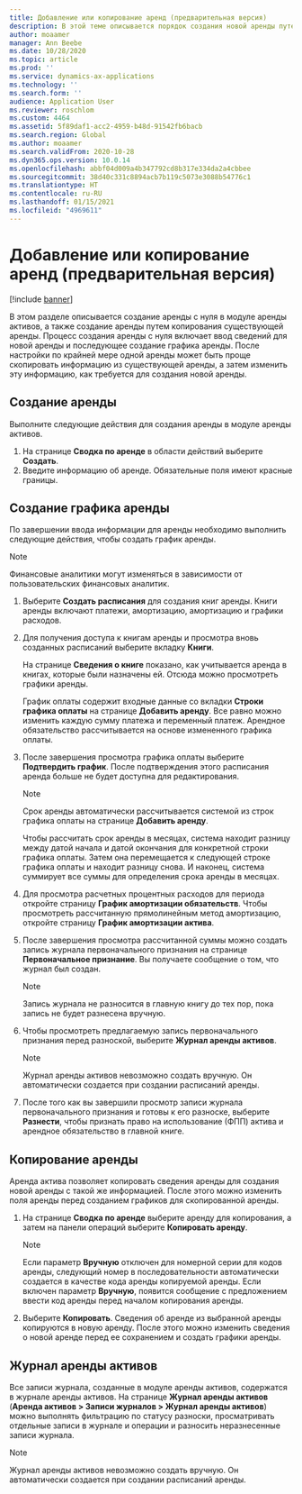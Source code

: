 ```yaml
---
title: Добавление или копирование аренд (предварительная версия)
description: В этой теме описывается порядок создания новой аренды путем ввода сведений для нее в модуль аренды активов или копирования информации из существующей аренды.
author: moaamer
manager: Ann Beebe
ms.date: 10/28/2020
ms.topic: article
ms.prod: ''
ms.service: dynamics-ax-applications
ms.technology: ''
ms.search.form: ''
audience: Application User
ms.reviewer: roschlom
ms.custom: 4464
ms.assetid: 5f89daf1-acc2-4959-b48d-91542fb6bacb
ms.search.region: Global
ms.author: moaamer
ms.search.validFrom: 2020-10-28
ms.dyn365.ops.version: 10.0.14
ms.openlocfilehash: abbf04d009a4b347792cd8b317e334da2a4cbbee
ms.sourcegitcommit: 38d40c331c8894acb7b119c5073e3088b54776c1
ms.translationtype: HT
ms.contentlocale: ru-RU
ms.lasthandoff: 01/15/2021
ms.locfileid: "4969611"
---
```

# <a name="add-or-copy-leases-preview"></a>Добавление или копирование аренд (предварительная версия)

[!include [banner](../includes/banner.md)]

В этом разделе описывается создание аренды с нуля в модуле аренды активов, а также создание аренды путем копирования существующей аренды. Процесс создания аренды с нуля включает ввод сведений для новой аренды и последующее создание графика аренды. После настройки по крайней мере одной аренды может быть проще скопировать информацию из существующей аренды, а затем изменить эту информацию, как требуется для создания новой аренды.

## <a name="create-a-lease"></a>Создание аренды

Выполните следующие действия для создания аренды в модуле аренды активов.

1. На странице **Сводка по аренде** в области действий выберите **Создать**.
2. Введите информацию об аренде. Обязательные поля имеют красные границы.

## <a name="create-a-lease-schedule"></a>Создание графика аренды

По завершении ввода информации для аренды необходимо выполнить следующие действия, чтобы создать график аренды.

> [!NOTE]
> Финансовые аналитики могут изменяться в зависимости от пользовательских финансовых аналитик.

1. Выберите **Создать расписания** для создания книг аренды. Книги аренды включают платежи, амортизацию, амортизацию и графики расходов.
2. Для получения доступа к книгам аренды и просмотра вновь созданных расписаний выберите вкладку **Книги**.

    На странице **Сведения о книге** показано, как учитывается аренда в книгах, которые были назначены ей. Отсюда можно просмотреть графики аренды.

    График оплаты содержит входные данные со вкладки **Строки графика оплаты** на странице **Добавить аренду**. Все равно можно изменить каждую сумму платежа и переменный платеж. Арендное обязательство рассчитывается на основе измененного графика оплаты.

4. После завершения просмотра графика оплаты выберите **Подтвердить график**. После подтверждения этого расписания аренда больше не будет доступна для редактирования.

    > [!NOTE]
    > Срок аренды автоматически рассчитывается системой из строк графика оплаты на странице **Добавить аренду**.
    >
    > Чтобы рассчитать срок аренды в месяцах, система находит разницу между датой начала и датой окончания для конкретной строки графика оплаты. Затем она перемещается к следующей строке графика оплаты и находит разницу снова. И наконец, система суммирует все суммы для определения срока аренды в месяцах.

5. Для просмотра расчетных процентных расходов для периода откройте страницу **График амортизации обязательств**. Чтобы просмотреть рассчитанную прямолинейным метод амортизацию, откройте страницу **График амортизации актива**.
6. После завершения просмотра рассчитанной суммы можно создать запись журнала первоначального признания на странице **Первоначальное признание**. Вы получаете сообщение о том, что журнал был создан.

    > [!NOTE]
    > Запись журнала не разносится в главную книгу до тех пор, пока запись не будет разнесена вручную.

7. Чтобы просмотреть предлагаемую запись первоначального признания перед разноской, выберите **Журнал аренды активов**.

    > [!NOTE]
    > Журнал аренды активов невозможно создать вручную. Он автоматически создается при создании расписаний аренды.

8. После того как вы завершили просмотр записи журнала первоначального признания и готовы к его разноске, выберите **Разнести**, чтобы признать право на использование (ФПП) актива и арендное обязательство в главной книге.

## <a name="copy-a-lease"></a>Копирование аренды

Аренда актива позволяет копировать сведения аренды для создания новой аренды с такой же информацией. После этого можно изменить поля аренды перед созданием графиков для скопированной аренды.

1. На странице **Сводка по аренде** выберите аренду для копирования, а затем на панели операций выберите **Копировать аренду**.

    > [!NOTE]
    > Если параметр **Вручную** отключен для номерной серии для кодов аренды, следующий номер в последовательности автоматически создается в качестве кода аренды копируемой аренды. Если включен параметр **Вручную**, появится сообщение с предложением ввести код аренды перед началом копирования аренды.

2. Выберите **Копировать**. Сведения об аренде из выбранной аренды копируются в новую аренду. После этого можно изменить сведения о новой аренде перед ее сохранением и создать графики аренды.

## <a name="asset-leasing-journal"></a>Журнал аренды активов

Все записи журнала, созданные в модуле аренды активов, содержатся в журнале аренды активов. На странице **Журнал аренды активов** (**Аренда активов \> Записи журналов \> Журнал аренды активов**) можно выполнять фильтрацию по статусу разноски, просматривать отдельные записи в журнале и операции и разносить неразнесенные записи журнала.

> [!NOTE]
> Журнал аренды активов невозможно создать вручную. Он автоматически создается при создании расписаний аренды.
